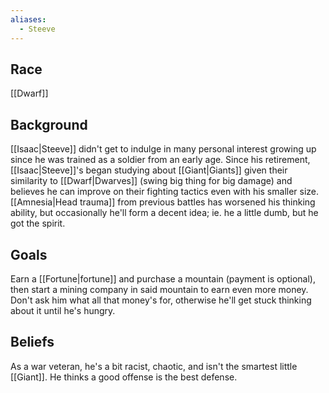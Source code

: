 ```yaml
---
aliases:
  - Steeve
---
```

## Race
[[Dwarf]]
## Background
[[Isaac|Steeve]] didn't get to indulge in many personal interest growing up since he was trained as a soldier from an early age. Since his retirement, [[Isaac|Steeve]]'s began studying about [[Giant|Giants]] given their similarity to [[Dwarf|Dwarves]] (swing big thing for big damage) and believes he can improve on their fighting tactics even with his smaller size. [[Amnesia|Head trauma]] from previous battles has worsened his thinking ability, but occasionally he'll form a decent idea; ie. he a little dumb, but he got the spirit.
## Goals
Earn a [[Fortune|fortune]] and purchase a mountain (payment is optional), then start a mining company in said mountain to earn even more money. Don't ask him what all that money's for, otherwise he'll get stuck thinking about it until he's hungry.
## Beliefs
As a war veteran, he's a bit racist, chaotic, and isn't the smartest little [[Giant]]. He thinks a good offense is the best defense.